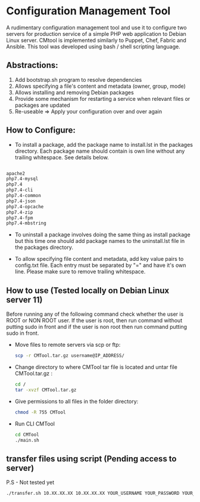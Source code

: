 # Configuration Management Tool

A rudimentary configuration management tool and use it to configure two servers for production service of a simple PHP web application to Debian Linux server. CMtool is implemented similarly to Puppet, Chef, Fabric and Ansible. This tool was developed using bash / shell scripting language.

## Abstractions:

1.  Add bootstrap.sh program to resolve dependencies
2.  Allows specifying a file's content and metadata (owner, group, mode)
3.  Allows installing and removing Debian packages
4.  Provide some mechanism for restarting a service when relevant files or packages are updated
5.  Re-useable => Apply your configuration over and over again

## How to Configure:

- To install a package, add the package name to install.lst in the packages directory. Each package name should contain is own line without any trailing whitespace. See details below.

```bash

apache2
php7.4-mysql
php7.4
php7.4-cli
php7.4-common
php7.4-json
php7.4-opcache
php7.4-zip
php7.4-fpm
php7.4-mbstring

```

- To uninstall a package involves doing the same thing as install package but this time one should add package names to the uninstall.lst file in the packages directory.

- To allow specifying file content and metadata, add key value pairs to config.txt file. Each entry must be separated by "=" and have it's own line. Please make sure to remove trailing whitespace.

## How to use (Tested locally on Debian Linux server 11)

Before running any of the following command check whether the user is ROOT or NON ROOT user. If the user is root, then run command
without putting sudo in front and if the user is non root then run command putting sudo in front.

- Move files to remote servers via scp or ftp:

  ```bash
  scp -r CMTool.tar.gz username@IP_ADDRESS/
  ```

- Change directory to where CMTool tar file is located and untar file CMTool.tar.gz :

  ```bash
  cd /
  tar -xvzf CMTool.tar.gz

  ```

- Give permissions to all files in the folder directory:

  ```bash
  chmod -R 755 CMTool
  ```

- Run CLI CMTool
  ```bash
  cd CMTool
  ./main.sh
  ```

## transfer files using script (Pending access to server)

P.S - Not tested yet

```bash
./transfer.sh 10.XX.XX.XX 10.XX.XX.XX YOUR_USERNAME YOUR_PASSWORD YOUR_FILE REMOTE_DIR
```
